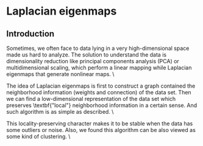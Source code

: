 # Laplacian eigenmaps
## Introduction

Sometimes, we often face to data lying in a very high-dimensional space made us hard to analyze. The solution to understand the data is dimensionality reduction like principal components analysis (PCA) or multidimensional scaling, which perform a linear mapping while Laplacian eigenmaps that generate nonlinear maps.  \\

The idea of Laplacian eigenmaps is first to construct a graph contained the neighborhood information (weights and connection) of the data set. Then we can find a low-dimensional representation of the data set which preserves \textbf{"local"} neighborhood information in a certain sense. And such algorithm is as simple as described. \\

This locality-preserving character makes it to be stable when the data has some outliers or noise. Also, we found this algorithm can be also viewed as some kind of clustering. \\

